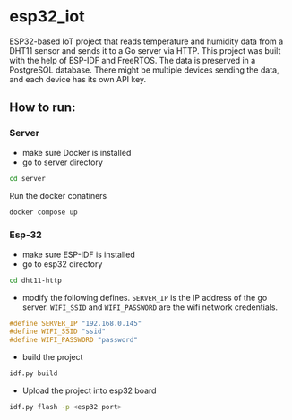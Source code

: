 # esp32_iot

ESP32-based IoT project that reads temperature and humidity data from a DHT11 sensor and sends it to a Go server via HTTP. This project was built with the help of ESP-IDF and FreeRTOS. The data is preserved in a PostgreSQL database. There might be multiple devices sending the data, and each device has its own API key.

## How to run:
### Server
<!-- - go to server directory
```bash
cd server
```
- build the project
```bash
go mod download
go run api/main.go
``` -->
- make sure Docker is installed
- go to server directory
```bash
cd server
```
Run the docker conatiners
```bash
docker compose up
```

### Esp-32
- make sure ESP-IDF is installed
- go to esp32 directory
```bash
cd dht11-http
```
- modify the following defines. `SERVER_IP` is the IP address of the go server. `WIFI_SSID` and `WIFI_PASSWORD` are the wifi network credentials.
```c
#define SERVER_IP "192.168.0.145"
#define WIFI_SSID "ssid"
#define WIFI_PASSWORD "password"
```
- build the project
```bash
idf.py build
```
- Upload the project into esp32 board
```bash
idf.py flash -p <esp32 port>
```
